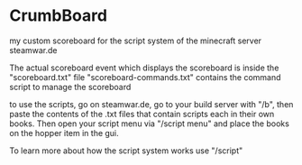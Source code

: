 # CrumbBoard
my custom scoreboard for the script system of the minecraft server steamwar.de

The actual scoreboard event which displays the scoreboard is inside the "scoreboard.txt" file
"scoreboard-commands.txt" contains the command script to manage the scoreboard

to use the scripts, go on steamwar.de, go to your build server with "/b", then paste the contents of the .txt files that contain scripts each in their own books. Then  open your script menu via "/script menu" and place the books on the hopper item in the gui.

To learn more about how the script system works use "/script"

